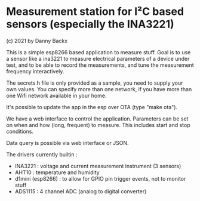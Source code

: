 # Measurement station for I²C based sensors (especially the INA3221)
(c) 2021 by Danny Backx

This is a simple esp8266 based application to measure stuff.
Goal is to use a sensor like a ina3221 to measure electrical parameters of a device under test,
and to be able to record the measurements,
and tune the measurement frequency interactively.

The secrets.h file is only provided as a sample, you need to supply your own values.
You can specify more than one network, if you have more than one Wifi network available in your home.

It's possible to update the app in the esp over OTA (type "make ota").

We have a web interface to control the application.
Parameters can be set on when and how (long, frequent) to measure. This includes start and stop conditions.

Data query is possible via web interface or JSON.

The drivers currently builtin :
- INA3221 : voltage and current measurement instrument (3 sensors)
- AHT10 : temperature and humidity
- d1mini (esp8266) : to allow for GPIO pin trigger events, not to monitor stuff
- ADS1115 : 4 channel ADC (analog to digital converter)
